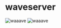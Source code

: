 # waveserver

![waaave](http://wave.neilturley.com?g=%7Bsignal%3A%5B%7Bname%3A"Alfa"%2Cwave%3A"01.zx%3Dud.23.45"+%7D%5D+%7D)
![waaave](http://wave.neilturley.com?g={%20signal:%20[%20{%20name:%20%27clk%27,%20wave:%20%27p..Pp..P%27},%20[%27Master%27,%20[%27ctrl%27,%20{name:%20%27write%27,%20wave:%20%2701.0....%27},%20{name:%20%27read%27,%20wave:%20%270...1..0%27}%20],%20{%20name:%20%27addr%27,%20wave:%20%27x3.x4..x%27,%20data:%20%27A1%20A2%27},%20{%20name:%20%27wdata%27,%20wave:%20%27x3.x....%27,%20data:%20%27D1%27%20},%20],%20{},%20[%27Slave%27,%20[%27ctrl%27,%20{name:%20%27ack%27,%20wave:%20%27x01x0.1x%27},%20],%20{%20name:%20%27rdata%27,%20wave:%20%27x.....4x%27,%20data:%20%27Q2%27},%20]%20]})
